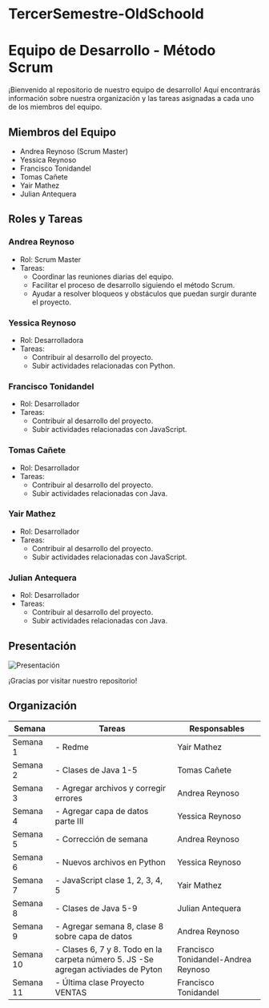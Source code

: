# TercerSemestre-OldSchoold

# Equipo de Desarrollo - Método Scrum

¡Bienvenido al repositorio de nuestro equipo de desarrollo! Aquí encontrarás información sobre nuestra organización y las tareas asignadas a cada uno de los miembros del equipo.

## Miembros del Equipo
- Andrea Reynoso (Scrum Master)
- Yessica Reynoso
- Francisco Tonidandel
- Tomas Cañete
- Yair Mathez
- Julian Antequera

## Roles y Tareas

### Andrea Reynoso
- Rol: Scrum Master
- Tareas: 
  - Coordinar las reuniones diarias del equipo.
  - Facilitar el proceso de desarrollo siguiendo el método Scrum.
  - Ayudar a resolver bloqueos y obstáculos que puedan surgir durante el proyecto.

### Yessica Reynoso
- Rol: Desarrolladora
- Tareas:
  - Contribuir al desarrollo del proyecto.
  - Subir actividades relacionadas con Python.

### Francisco Tonidandel
- Rol: Desarrollador
- Tareas:
  - Contribuir al desarrollo del proyecto.
  - Subir actividades relacionadas con JavaScript.

### Tomas Cañete
- Rol: Desarrollador
- Tareas:
  - Contribuir al desarrollo del proyecto.
  - Subir actividades relacionadas con Java.

### Yair Mathez
- Rol: Desarrollador
- Tareas:
  - Contribuir al desarrollo del proyecto.
  - Subir actividades relacionadas con JavaScript.

### Julian Antequera
- Rol: Desarrollador
- Tareas:
  - Contribuir al desarrollo del proyecto.
  - Subir actividades relacionadas con Java.

## Presentación
![Presentación](Presentación%20Old%20School.gif)

¡Gracias por visitar nuestro repositorio!

## Organización 

| Semana | Tareas                                | Responsables          |
| ------ | ------------------------------------- | --------------------- |
| Semana 1 | - Redme                                | Yair Mathez           |
| Semana 2 | - Clases de Java 1-5                   | Tomas Cañete          |
| Semana 3 | - Agregar archivos y corregir errores  | Andrea Reynoso        |
| Semana 4 | - Agregar capa de datos parte III      | Yessica Reynoso       |
| Semana 5 | - Corrección de semana                 | Andrea Reynoso        |
| Semana 6 | - Nuevos archivos en Python            | Yessica Reynoso       |
| Semana 7 | - JavaScript clase 1, 2, 3, 4, 5       | Yair Mathez           |
| Semana 8 | - Clases de Java 5-9                   | Julian Antequera      |
| Semana 9 | - Agregar semana 8, clase 8 sobre capa de datos | Andrea Reynoso |
| Semana 10 | - Clases 6, 7 y 8. Todo en la carpeta número 5. JS  -Se agregan activiades de Pyton| Francisco Tonidandel-Andrea Reynoso |
| Semana 11 | - Última clase Proyecto VENTAS        | Francisco Tonidandel  |

